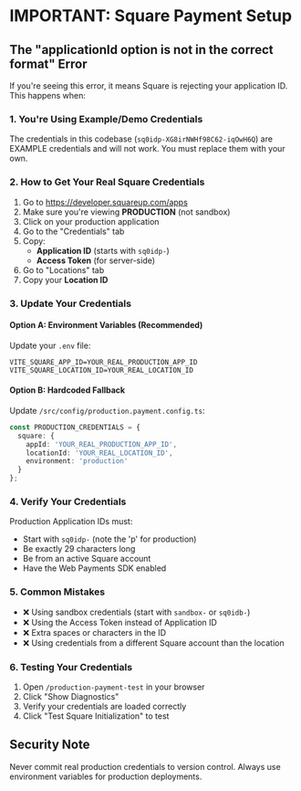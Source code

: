 # IMPORTANT: Square Payment Setup

## The "applicationId option is not in the correct format" Error

If you're seeing this error, it means Square is rejecting your application ID. This happens when:

### 1. **You're Using Example/Demo Credentials**
The credentials in this codebase (`sq0idp-XG8irNWHf98C62-iqOwH6Q`) are EXAMPLE credentials and will not work. You must replace them with your own.

### 2. **How to Get Your Real Square Credentials**

1. Go to https://developer.squareup.com/apps
2. Make sure you're viewing **PRODUCTION** (not sandbox)
3. Click on your production application
4. Go to the "Credentials" tab
5. Copy:
   - **Application ID** (starts with `sq0idp-`)
   - **Access Token** (for server-side)
6. Go to "Locations" tab
7. Copy your **Location ID**

### 3. **Update Your Credentials**

#### Option A: Environment Variables (Recommended)
Update your `.env` file:
```env
VITE_SQUARE_APP_ID=YOUR_REAL_PRODUCTION_APP_ID
VITE_SQUARE_LOCATION_ID=YOUR_REAL_LOCATION_ID
```

#### Option B: Hardcoded Fallback
Update `/src/config/production.payment.config.ts`:
```typescript
const PRODUCTION_CREDENTIALS = {
  square: {
    appId: 'YOUR_REAL_PRODUCTION_APP_ID',
    locationId: 'YOUR_REAL_LOCATION_ID',
    environment: 'production'
  }
};
```

### 4. **Verify Your Credentials**

Production Application IDs must:
- Start with `sq0idp-` (note the 'p' for production)
- Be exactly 29 characters long
- Be from an active Square account
- Have the Web Payments SDK enabled

### 5. **Common Mistakes**
- ❌ Using sandbox credentials (start with `sandbox-` or `sq0idb-`)
- ❌ Using the Access Token instead of Application ID
- ❌ Extra spaces or characters in the ID
- ❌ Using credentials from a different Square account than the location

### 6. **Testing Your Credentials**
1. Open `/production-payment-test` in your browser
2. Click "Show Diagnostics"
3. Verify your credentials are loaded correctly
4. Click "Test Square Initialization" to test

## Security Note
Never commit real production credentials to version control. Always use environment variables for production deployments.